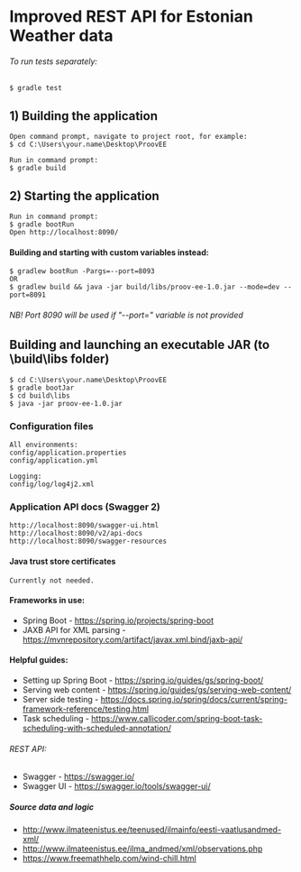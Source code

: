 #  Improved REST API for Estonian Weather data

###### To run tests separately:
	$ gradle test
	
## 1) Building the application
	Open command prompt, navigate to project root, for example:
	$ cd C:\Users\your.name\Desktop\ProovEE
	
	Run in command prompt:
    $ gradle build
    
## 2) Starting the application
	Run in command prompt:
	$ gradle bootRun
	Open http://localhost:8090/

####  Building and starting with custom variables instead:	
	$ gradlew bootRun -Pargs=--port=8093
	OR
	$ gradlew build && java -jar build/libs/proov-ee-1.0.jar --mode=dev --port=8091
######	NB! Port 8090 will be used if "--port=" variable is not provided

## Building and launching an executable JAR (to \build\libs folder)
	$ cd C:\Users\your.name\Desktop\ProovEE
	$ gradle bootJar
	$ cd build\libs
	$ java -jar proov-ee-1.0.jar
    
### Configuration files    
    All environments:
    config/application.properties
    config/application.yml

	Logging:
	config/log/log4j2.xml
    
### Application API docs (Swagger 2)
	http://localhost:8090/swagger-ui.html
	http://localhost:8090/v2/api-docs
	http://localhost:8090/swagger-resources

#### Java trust store certificates
    Currently not needed.
    
#### Frameworks in use:
* Spring Boot - https://spring.io/projects/spring-boot
* JAXB API for XML parsing - https://mvnrepository.com/artifact/javax.xml.bind/jaxb-api/

#### Helpful guides:
* Setting up Spring Boot - https://spring.io/guides/gs/spring-boot/
* Serving web content - https://spring.io/guides/gs/serving-web-content/
* Server side testing - https://docs.spring.io/spring/docs/current/spring-framework-reference/testing.html
* Task scheduling - https://www.callicoder.com/spring-boot-task-scheduling-with-scheduled-annotation/

###### REST API:
* Swagger - https://swagger.io/
* Swagger UI - https://swagger.io/tools/swagger-ui/

##### Source data and logic
* http://www.ilmateenistus.ee/teenused/ilmainfo/eesti-vaatlusandmed-xml/
* http://www.ilmateenistus.ee/ilma_andmed/xml/observations.php
* https://www.freemathhelp.com/wind-chill.html
